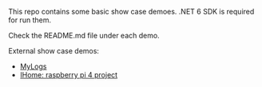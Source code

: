 This repo contains some basic show case demoes. .NET 6 SDK is required for run them.

Check the README.md file under each demo.

External show case demos:

- [MyLogs](https://github.com/slaveOftime/MyLogs)
- [IHome: raspberry pi 4 project](https://github.com/slaveOftime/IHome)
